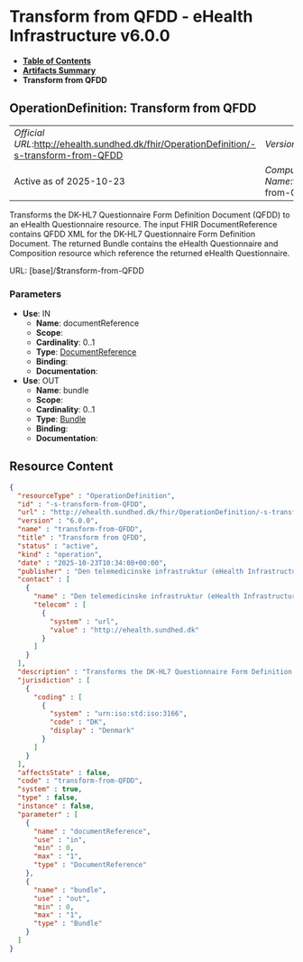 # Transform from QFDD - eHealth Infrastructure v6.0.0

* [**Table of Contents**](toc.md)
* [**Artifacts Summary**](artifacts.md)
* **Transform from QFDD**

## OperationDefinition: Transform from QFDD 

| | |
| :--- | :--- |
| *Official URL*:http://ehealth.sundhed.dk/fhir/OperationDefinition/-s-transform-from-QFDD | *Version*:6.0.0 |
| Active as of 2025-10-23 | *Computable Name*:transform-from-QFDD |

 
Transforms the DK-HL7 Questionnaire Form Definition Document (QFDD) to an eHealth Questionnaire resource. The input FHIR DocumentReference contains QFDD XML for the DK-HL7 Questionnaire Form Definition Document. The returned Bundle contains the eHealth Questionnaire and Composition resource which reference the returned eHealth Questionnaire. 

URL: [base]/$transform-from-QFDD

### Parameters

* **Use**: IN
  * **Name**: documentReference
  * **Scope**: 
  * **Cardinality**: 0..1
  * **Type**: [DocumentReference](http://hl7.org/fhir/R4/documentreference.html)
  * **Binding**: 
  * **Documentation**: 
* **Use**: OUT
  * **Name**: bundle
  * **Scope**: 
  * **Cardinality**: 0..1
  * **Type**: [Bundle](http://hl7.org/fhir/R4/bundle.html)
  * **Binding**: 
  * **Documentation**: 



## Resource Content

```json
{
  "resourceType" : "OperationDefinition",
  "id" : "-s-transform-from-QFDD",
  "url" : "http://ehealth.sundhed.dk/fhir/OperationDefinition/-s-transform-from-QFDD",
  "version" : "6.0.0",
  "name" : "transform-from-QFDD",
  "title" : "Transform from QFDD",
  "status" : "active",
  "kind" : "operation",
  "date" : "2025-10-23T10:34:08+00:00",
  "publisher" : "Den telemedicinske infrastruktur (eHealth Infrastructure)",
  "contact" : [
    {
      "name" : "Den telemedicinske infrastruktur (eHealth Infrastructure)",
      "telecom" : [
        {
          "system" : "url",
          "value" : "http://ehealth.sundhed.dk"
        }
      ]
    }
  ],
  "description" : "Transforms the DK-HL7 Questionnaire Form Definition Document (QFDD) to an eHealth Questionnaire resource. The input FHIR DocumentReference contains QFDD XML for the DK-HL7 Questionnaire Form Definition Document. The returned Bundle contains the eHealth Questionnaire and Composition resource which reference the returned eHealth Questionnaire.",
  "jurisdiction" : [
    {
      "coding" : [
        {
          "system" : "urn:iso:std:iso:3166",
          "code" : "DK",
          "display" : "Denmark"
        }
      ]
    }
  ],
  "affectsState" : false,
  "code" : "transform-from-QFDD",
  "system" : true,
  "type" : false,
  "instance" : false,
  "parameter" : [
    {
      "name" : "documentReference",
      "use" : "in",
      "min" : 0,
      "max" : "1",
      "type" : "DocumentReference"
    },
    {
      "name" : "bundle",
      "use" : "out",
      "min" : 0,
      "max" : "1",
      "type" : "Bundle"
    }
  ]
}

```
